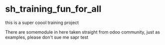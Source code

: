 # sh_training_fun_for_all
this is a super coool training project 

There are somemodule in here taken straight from odoo community, just as examples, please don't sue me
sapr
test
